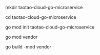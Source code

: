 mkdir taotao-cloud-go-microservice

cd taotao-cloud-go-microservice

go mod init taotao-cloud-go-microservice

go mod vendor

go build -mod vendor
